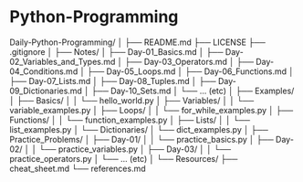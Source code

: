 # Python-Programming
Daily-Python-Programming/
│
├── README.md
├── LICENSE
├── .gitignore
│
├── Notes/
│   ├── Day-01_Basics.md
│   ├── Day-02_Variables_and_Types.md
│   ├── Day-03_Operators.md
│   ├── Day-04_Conditions.md
│   ├── Day-05_Loops.md
│   ├── Day-06_Functions.md
│   ├── Day-07_Lists.md
│   ├── Day-08_Tuples.md
│   ├── Day-09_Dictionaries.md
│   ├── Day-10_Sets.md
│   └── ... (etc)
│
├── Examples/
│   ├── Basics/
│   │   └── hello_world.py
│   ├── Variables/
│   │   └── variable_examples.py
│   ├── Loops/
│   │   └── for_while_examples.py
│   ├── Functions/
│   │   └── function_examples.py
│   ├── Lists/
│   │   └── list_examples.py
│   └── Dictionaries/
│       └── dict_examples.py
│
├── Practice_Problems/
│   ├── Day-01/
│   │   └── practice_basics.py
│   ├── Day-02/
│   │   └── practice_variables.py
│   ├── Day-03/
│   │   └── practice_operators.py
│   └── ... (etc)
│
└── Resources/
    ├── cheat_sheet.md
    └── references.md
